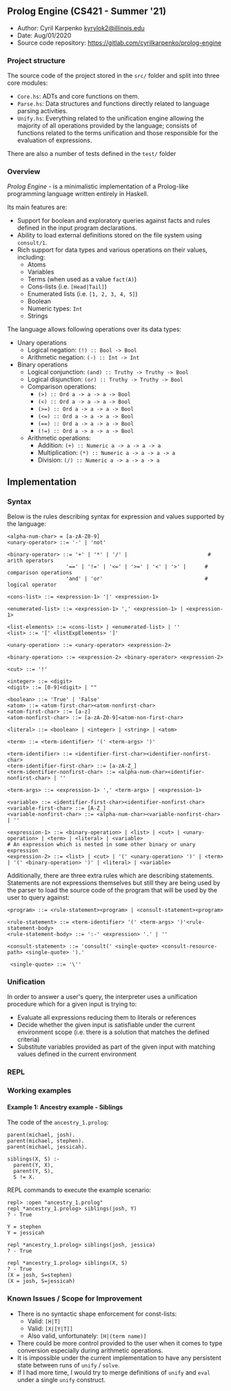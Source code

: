 Prolog Engine (CS421 - Summer '21)
-----
- Author: Cyril Karpenko <kyrylok2@illinois.edu>
- Date: Aug/01/2020
- Source code repository: https://gitlab.com/cyrilkarpenko/prolog-engine

### Project structure

The source code of the project stored in the `src/` folder and split into three core modules:
- `Core.hs`: ADTs and core functions on them.
- `Parse.hs`: Data structures and functions directly related to language parsing activities.
- `Unify.hs`: Everything related to the unification engine allowing the majority of all operations provided by the language; 
  consists of functions related to the terms unification and those responsible for the evaluation of expressions.
  
There are also a number of tests defined in the `test/` folder 

### Overview

*Prolog Engine* - is a minimalistic implementation of a Prolog-like programming language written entirely in Haskell.

Its main features are:
- Support for boolean and exploratory queries against facts and rules defined in the input program declarations.
- Ability to load external definitions stored on the file system using `consult/1`.
- Rich support for data types and various operations on their values, including:
  - Atoms
  - Variables 
  - Terms (when used as a value `fact(A)`)
  - Cons-lists (i.e. `[Head|Tail]`)
  - Enumerated lists (i.e. `[1, 2, 3, 4, 5]`) 
  - Boolean 
  - Numeric types: `Int`
  - Strings

The language allows following operations over its data types:
- Unary operations
  - Logical negation: `(!) :: Bool -> Bool`
  - Arithmetic negation: `(-) :: Int -> Int`
- Binary operations
  - Logical conjunction: `(and) :: Truthy -> Truthy -> Bool`
  - Logical disjunction: `(or) :: Truthy -> Truthy -> Bool`
  - Comparison operations:
    - `(>) :: Ord a -> a -> a -> Bool`
    - `(<) :: Ord a -> a -> a -> Bool`
    - `(>=) :: Ord a -> a -> a -> Bool`
    - `(<=) :: Ord a -> a -> a -> Bool`
    - `(==) :: Ord a -> a -> a -> Bool`
    - `(!=) :: Ord a -> a -> a -> Bool`
  - Arithmetic operations:
    - Addition: `(+) :: Numeric a -> a -> a -> a`
    - Multiplication: `(*) :: Numeric a -> a -> a -> a`
    - Division: `(/) :: Numeric a -> a -> a -> a`

## Implementation

### Syntax

Below is the rules describing syntax for expression and values supported by the language:
```
<alpha-num-char> = [a-zA-Z0-9]
<unary-operator> ::= '-' | 'not'

<binary-operator> ::= '+' | '*' | '/' |                          # arith operators 
                   '==' | '!=' | '<=' | '>=' | '<' | '>' |      # comparison operations
                   'and' | 'or'                                 # logical operator

<cons-list> ::= <expression-1> '|' <expression-1>

<enumerated-list> ::= <expression-1> ',' <expression-1> | <expression-1>

<list-elements> ::= <cons-list> | <enumerated-list> | '' 
<list> ::= '[' <listExpElements> ']'

<unary-operation> ::= <unary-operator> <expression-2>

<binary-operation> ::= <expression-2> <binary-operator> <expression-2>

<cut> ::= '!'

<integer> ::= <digit>
<digit> ::= [0-9]<digit> | ""

<boolean> ::= 'True' | 'False'
<atom> ::= <atom-first-char><atom-nonfirst-char>
<atom-first-char> ::= [a-z]
<atom-nonfirst-char> ::= [a-zA-Z0-9]<atom-non-first-char>

<literal> ::= <boolean> | <integer> | <string> | <atom>

<term> ::= <term-identifier> '(' <term-args> ')' 

<term-identifier> ::= <identifier-first-char><identifier-nonfirst-char>
<term-identifier-first-char> ::= [a-zA-Z_]
<term-identifier-nonfirst-char> ::= <alpha-num-char><identifier-nonfirst-char> | '' 

<term-args> ::= <expression-1> ',' <term-args> | <expression-1>

<variable> ::= <identifier-first-char><identifier-nonfirst-char>
<variable-first-char> ::= [A-Z_]
<variable-nonfirst-char> ::= <alpha-num-char><variable-nonfirst-char> | '' 

<expression-1> ::= <binary-operation> | <list> | <cut> | <unary-operation> | <term> | <literal> | <variable>
# An expression which is nested in some other binary or unary expression
<expression-2> ::= <list> | <cut> | '(' <unary-operation> ')' | <term> | '(' <binary-operation> ')' | <literal> | <variable>
```

Additionally, there are three extra rules which are describing statements. Statements are not expressions themselves but still they are being 
used by the parser to load the source code of the program that will be used by the user to query against:
```
<program> ::= <rule-statement><program> | <consult-statement><program>

<rule-statement> ::= <term-identifier> '(' <term-args> ')'<rule-statement-body>
<rule-statement-body> ::= ':-' <expression> '.' | ''

<consult-statement> ::= 'consult(' <single-quote> <consult-resource-path> <single-quote> ').'
 
 <single-quote> ::= '\''
```

### Unification 

In order to answer a user's query, the interpreter uses a unification procedure which for a given input is trying to: 
- Evaluate all expressions reducing them to literals or references 
- Decide whether the given input is satisfiable under the current environment scope (i.e. there is a solution that matches the defined criteria)
- Substitute variables provided as part of the given input with matching values defined in the current environment

### REPL


### Working examples

#### Example 1: Ancestry example - Siblings

The code of the `ancestry_1.prolog`:
```
parent(michael, josh).
parent(michael, stephen).
parent(michael, jessicah).

siblings(X, S) :- 
  parent(Y, X),
  parent(Y, S),
  S != X.
```

REPL commands to execute the example scenario:
```
repl> :open "ancestry_1.prolog"
repl *ancestry_1.prolog> siblings(josh, Y)
? - True

Y = stephen
Y = jessicah

repl *ancestry_1.prolog> siblings(josh, jessica)
? - True

repl *ancestry_1.prolog> siblings(X, S)
? - True
(X = josh, S=stephen)
(X = josh, S=jessicah) 
```

### Known Issues / Scope for Improvement
- There is no syntactic shape enforcement for const-lists:
  - Valid: `[H|T]`
  - Valid: `[X|[Y|T]]`
  - Also valid, unfortunately: `[H|(term name)]`
- There could be more control provided to the user when it comes to type conversion especially during arithmetic operations.
- It is impossible under the current implementation to have any persistent state between runs of `unify` / `solve`.
- If I had more time, I would try to merge definitions of `unify` and `eval` under a single `unify` construct.
